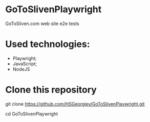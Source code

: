 # GoToSlivenPlaywright
GoToSliven.com web site e2e tests

# Used technologies:
- Playwright;
- JavaScript;
- NodeJS

# Clone this repository
git clone https://github.com/HSGeorgiev/GoToSlivenPlaywright.git

cd GoToSlivenPlaywright
